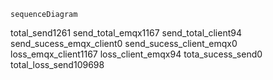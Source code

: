 ```mermaid
sequenceDiagram
```
total_send1261
send_total_emqx1167
send_total_client94
send_sucess_emqx_client0
send_sucess_client_emqx0
loss_emqx_client1167
loss_client_emqx94
tota_sucess_send0
total_loss_send109698
